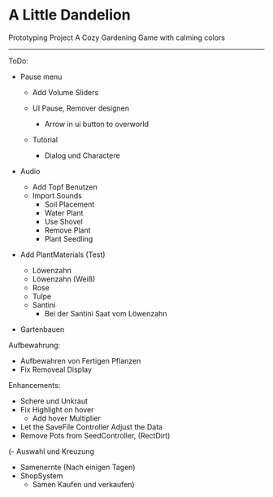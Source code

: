# A Little Dandelion
Prototyping Project
A Cozy Gardening Game with calming colors

---
ToDo:
- Pause menu
  - Add Volume Sliders
  - UI Pause, Remover designen
    - Arrow in ui button to overworld

  - Tutorial
    - Dialog und Charactere

- Audio
  - Add Topf Benutzen
  - Import Sounds
    - Soil Placement
    - Water Plant
    - Use Shovel
    - Remove Plant
    - Plant Seedling

- Add PlantMaterials (Test)
  - Löwenzahn
  - Löwenzahn (Weiß)
  - Rose
  - Tulpe
  - Santini
    - Bei der Santini Saat vom Löwenzahn

- Gartenbauen

Aufbewahrung:
- Aufbewahren von Fertigen Pflanzen
- Fix Removeal Display


Enhancements:
- Schere und Unkraut
- Fix Highlight on hover
  - Add hover Multiplier
- Let the SaveFile Controller Adjust the Data
- Remove Pots from SeedController, (RectDirt)

(- Auswahl und Kreuzung
- Samenernte (Nach einigen Tagen)
- ShopSystem
  - Samen Kaufen und verkaufen)